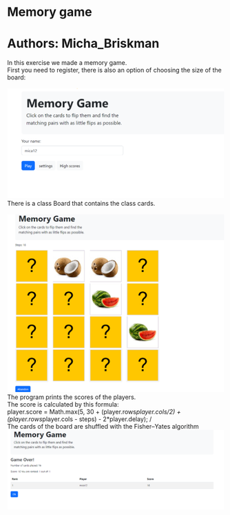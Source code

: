 # Memory game

# Authors: Micha_Briskman

In this exercise we made a memory game.</br>
First you need to register, there is also an option of choosing the size of the board: </br>
</br>
![](images/registration.png)
</br>
There is a class Board that contains the class cards.</br>
</br>
![](images/theGame.png)
</br>
The program prints the scores of the players.</br>
The score is calculated by this formula:</br>
player.score = Math.max(5, 30 + (player.rows*player.cols/2) + (player.rows*player.cols - steps) - 2*player.delay); /<br>
The cards of the board are shuffled with the Fisher–Yates algorithm 
</br>
![](images/ranks.png)

